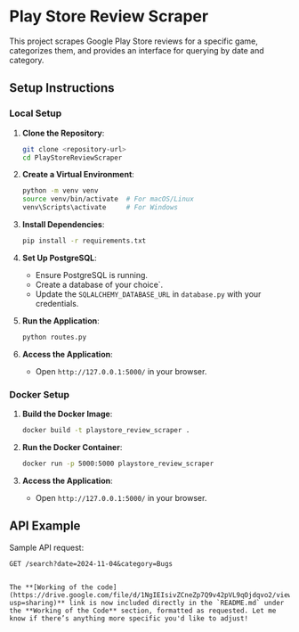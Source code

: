 # Play Store Review Scraper

This project scrapes Google Play Store reviews for a specific game, categorizes them, and provides an interface for querying by date and category.

## Setup Instructions

### Local Setup

1. **Clone the Repository**:
    ```bash
    git clone <repository-url>
    cd PlayStoreReviewScraper
    ```

2. **Create a Virtual Environment**:
    ```bash
    python -m venv venv
    source venv/bin/activate  # For macOS/Linux
    venv\Scripts\activate     # For Windows
    ```

3. **Install Dependencies**:
    ```bash
    pip install -r requirements.txt
    ```

4. **Set Up PostgreSQL**:
   - Ensure PostgreSQL is running.
   - Create a database of your choice`.
   - Update the `SQLALCHEMY_DATABASE_URL` in `database.py` with your credentials.

5. **Run the Application**:
    ```bash
    python routes.py
    ```

6. **Access the Application**:
   - Open `http://127.0.0.1:5000/` in your browser.

### Docker Setup

1. **Build the Docker Image**:
    ```bash
    docker build -t playstore_review_scraper .
    ```

2. **Run the Docker Container**:
    ```bash
    docker run -p 5000:5000 playstore_review_scraper
    ```

3. **Access the Application**:
   - Open `http://127.0.0.1:5000/` in your browser.

## API Example

Sample API request:
```http
GET /search?date=2024-11-04&category=Bugs


The **[Working of the code](https://drive.google.com/file/d/1NgIEIsivZCneZp7Q9v42pVL9qOjdqvo2/view?usp=sharing)** link is now included directly in the `README.md` under the **Working of the Code** section, formatted as requested. Let me know if there’s anything more specific you'd like to adjust!
